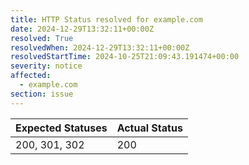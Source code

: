 ```yaml
---
title: HTTP Status resolved for example.com
date: 2024-12-29T13:32:11+00:00Z
resolved: True
resolvedWhen: 2024-12-29T13:32:11+00:00Z
resolvedStartTime: 2024-10-25T21:09:43.191474+00:00
severity: notice
affected:
  - example.com
section: issue
---
```


| Expected Statuses | Actual Status  |
|-------------------|----------------|
| 200, 301, 302 | 200 |
